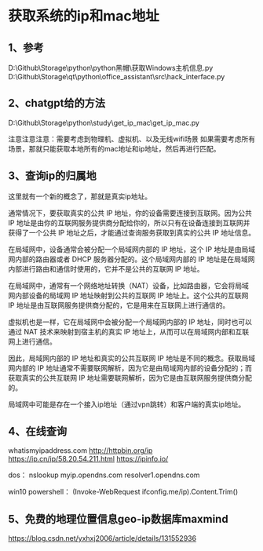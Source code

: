 # 获取系统的ip和mac地址

## 1、参考
D:\Github\Storage\python\python黑帽\获取Windows主机信息.py
D:\Github\Storage\qt\python\office_assistant\src\hack_interface.py

## 2、chatgpt给的方法
D:\Github\Storage\python\study\get_ip_mac\get_ip_mac.py

注意注意注意：需要考虑到物理机、虚拟机、以及无线wifi场景
如果需要考虑所有场景，那就只能获取本地所有的mac地址和ip地址，然后再进行匹配。

## 3、查询ip的归属地
这里就有一个新的概念了，那就是真实ip地址。

通常情况下，要获取真实的公共 IP 地址，你的设备需要连接到互联网。因为公共 IP 地址是由你的互联网服务提供商分配给你的，所以只有在设备连接到互联网并获得了一个公共 IP 地址之后，才能通过查询服务获取到真实的公共 IP 地址信息。

在局域网中，设备通常会被分配一个局域网内部的 IP 地址，这个 IP 地址是由局域网内部的路由器或者 DHCP 服务器分配的。这个局域网内部的 IP 地址是在局域网内部进行路由和通信时使用的，它并不是公共的互联网 IP 地址。

在局域网中，通常有一个网络地址转换（NAT）设备，比如路由器，它会将局域网内部设备的局域网 IP 地址映射到公共的互联网 IP 地址上。这个公共的互联网 IP 地址是由互联网服务提供商分配的，它是用来在互联网上进行通信的。

虚拟机也是一样，它在局域网中会被分配一个局域网内部的 IP 地址，同时也可以通过 NAT 技术来映射到宿主机的真实 IP 地址上，从而可以在局域网内部和互联网上进行通信。

因此，局域网内部的 IP 地址和真实的公共互联网 IP 地址是不同的概念。获取局域网内部的 IP 地址通常不需要联网解析，因为它是由局域网内部的设备分配的；而获取真实的公共互联网 IP 地址需要联网解析，因为它是由互联网服务提供商分配的。

局域网中可能是存在一个接入ip地址（通过vpn跳转）和客户端的真实ip地址。

## 4、在线查询
whatismyipaddress.com
http://httpbin.org/ip
https://ip.cn/ip/58.20.54.211.html
https://ipinfo.io/

dos：
nslookup myip.opendns.com resolver1.opendns.com

win10 powershell：
(Invoke-WebRequest ifconfig.me/ip).Content.Trim()

## 5、免费的地理位置信息geo-ip数据库maxmind
https://blog.csdn.net/yxhxj2006/article/details/131552936



